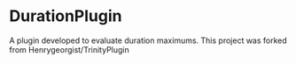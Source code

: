 # DurationPlugin
A plugin developed to evaluate duration maximums. This project was forked from Henrygeorgist/TrinityPlugin
